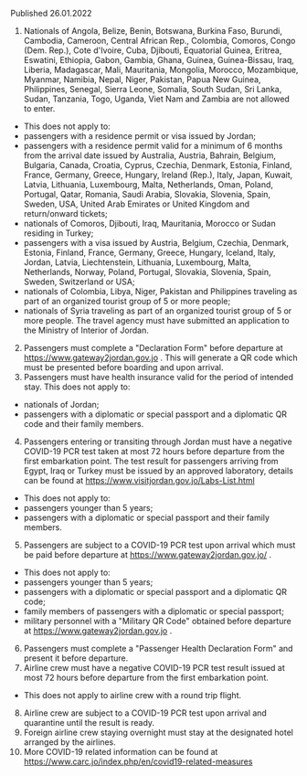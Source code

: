 Published 26.01.2022
1. Nationals of Angola, Belize, Benin, Botswana, Burkina Faso, Burundi, Cambodia, Cameroon, Central African Rep., Colombia, Comoros, Congo (Dem. Rep.), Cote d'Ivoire, Cuba, Djibouti, Equatorial Guinea, Eritrea, Eswatini, Ethiopia, Gabon, Gambia, Ghana, Guinea, Guinea-Bissau, Iraq, Liberia, Madagascar, Mali, Mauritania, Mongolia, Morocco, Mozambique, Myanmar, Namibia, Nepal, Niger, Pakistan, Papua New Guinea, Philippines, Senegal, Sierra Leone, Somalia, South Sudan, Sri Lanka, Sudan, Tanzania, Togo, Uganda, Viet Nam and Zambia are not allowed to enter.
- This does not apply to:
- passengers with a residence permit or visa issued by Jordan;
- passengers with a residence permit valid for a minimum of 6 months from the arrival date issued by Australia, Austria, Bahrain, Belgium, Bulgaria, Canada, Croatia, Cyprus, Czechia, Denmark, Estonia, Finland, France, Germany, Greece, Hungary, Ireland (Rep.), Italy, Japan, Kuwait, Latvia, Lithuania, Luxembourg, Malta, Netherlands, Oman, Poland, Portugal, Qatar, Romania, Saudi Arabia, Slovakia, Slovenia, Spain, Sweden, USA, United Arab Emirates or United Kingdom and return/onward tickets;
- nationals of Comoros, Djibouti, Iraq, Mauritania, Morocco or Sudan residing in Turkey;
- passengers with a visa issued by Austria, Belgium, Czechia, Denmark, Estonia, Finland, France, Germany, Greece, Hungary, Iceland, Italy, Jordan, Latvia, Liechtenstein, Lithuania, Luxembourg, Malta, Netherlands, Norway, Poland, Portugal, Slovakia, Slovenia, Spain, Sweden, Switzerland or USA;
- nationals of Colombia, Libya, Niger, Pakistan and Philippines traveling as part of an organized tourist group of 5 or more people;
- nationals of Syria traveling as part of an organized tourist group of 5 or more people. The travel agency must have submitted an application to the Ministry of Interior of Jordan.
2. Passengers must complete a "Declaration Form" before departure at <a href="https://www.gateway2jordan.gov.jo">https://www.gateway2jordan.gov.jo</a> . This will generate a QR code which must be presented before boarding and upon arrival.
3. Passengers must have health insurance valid for the period of intended stay.
This does not apply to:
- nationals of Jordan;
- passengers with a diplomatic or special passport and a diplomatic QR code and their family members.
4. Passengers entering or transiting through Jordan must have a negative COVID-19 PCR test taken at most 72 hours before departure from the first embarkation point. The test result for passengers arriving from Egypt, Iraq or Turkey must be issued by an approved laboratory, details can be found at <a href="https://www.visitjordan.gov.jo/Labs-List.html">https://www.visitjordan.gov.jo/Labs-List.html</a>
- This does not apply to:
- passengers younger than 5 years;
- passengers with a diplomatic or special passport and their family members.
5. Passengers are subject to a COVID-19 PCR test upon arrival which must be paid before departure at <a href="https://www.gateway2jordan.gov.jo/">https://www.gateway2jordan.gov.jo/</a> .
- This does not apply to:
- passengers younger than 5 years;
- passengers with a diplomatic or special passport and a diplomatic QR code;
- family members of passengers with a diplomatic or special passport;
- military personnel with a "Military QR Code" obtained before departure at <a href="https://www.gateway2jordan.gov.jo">https://www.gateway2jordan.gov.jo</a> .
6. Passengers must complete a "Passenger Health Declaration Form" and present it before departure.
7. Airline crew must have a negative COVID-19 PCR test result issued at most 72 hours before departure from the first embarkation point.
- This does not apply to airline crew with a round trip flight.
8. Airline crew are subject to a COVID-19 PCR test upon arrival and quarantine until the result is ready.
9. Foreign airline crew staying overnight must stay at the designated hotel arranged by the airlines.
10. More COVID-19 related information can be found at <a href="https://www.carc.jo/index.php/en/covid19-related-measures">https://www.carc.jo/index.php/en/covid19-related-measures</a>
